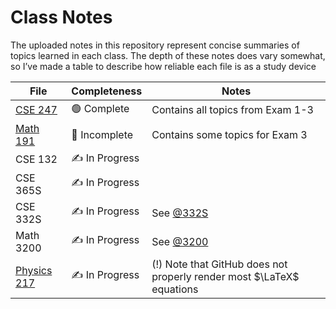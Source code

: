 # Class Notes

The uploaded notes in this repository represent concise summaries of topics learned in each class. The depth of these notes does vary somewhat, so I’ve made a table to describe how reliable each file is as a study device

| File | Completeness | Notes |
| --- | --- | --- |
| [CSE 247](https://github.com/nathanielhayman/class-notes/blob/master/CSE_247.md) | 🟢 Complete | Contains all topics from Exam 1-3 |
| [Math 191]([Math_191.md](https://github.com/nathanielhayman/class-notes/blob/master/Math_191.md)) | 🔴 Incomplete | Contains some topics for Exam 3  |
| CSE 132 | ✍ In Progress | |
| CSE 365S | ✍ In Progress | |
| CSE 332S | ✍ In Progress | See [@332S](https://github.com/nathanielhayman/332S) |
| Math 3200 | ✍ In Progress | See [@3200](https://www.github.com/nathanielhayman/3200) |
| [Physics 217](https://github.com/nathanielhayman/class-notes/blob/master/Physics_217.md) | ✍ In Progress | (!) Note that GitHub does not properly render most $\LaTeX$ equations |
